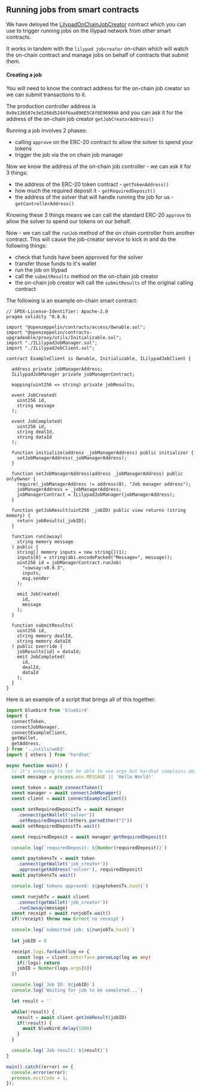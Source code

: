 ## Running jobs from smart contracts

We have deloyed the [LilypadOnChainJobCreator](../hardhat/contracts/LilypadOnChainJobCreator.sol) contract which you can use to trigger running jobs on the lilypad network from other smart contracts.

It works in tandem with the `lilypad jobcreator` on-chain which will watch the on-chain contract and manage jobs on behalf of contracts that submit them.

#### Creating a job

You will need to know the contract address for the on-chain job creator so we can submit transactions to it.

The production controller address is `0x8e136587e3e5266d5244f6aa896E5CAf8E969946` and you can ask it for the address of the on-chain job creator `getJobCreatorAddress()`

Running a job involves 2 phases:

 * calling `approve` on the ERC-20 contract to allow the solver to spend your tokens
 * trigger the job via the on chain job manager

Now we know the address of the on-chain job controller - we can ask it for 3 things:

 * the address of the ERC-20 token contract - `getTokenAddress()`
 * how much the required deposit it - `getRequiredDeposit()`
 * the address of the solver that will handle running the job for us - `getControllerAddress()`

Knowing these 3 things means we can call the standard ERC-20 `approve` to allow the solver to spend our tokens on our behalf.

Now - we can call the `runJob` method of the on chain controller from another contract.  This will cause the job-creator service to kick in and do the following things:

 * check that funds have been approved for the solver
 * transfer those funds to it's wallet
 * run the job on lilypad
 * call the `submitResults` method on the on-chain job creator
 * the on-chain job creator will call the `submitResults` of the original calling contract

The following is an example on-chain smart contract:

```solidity
// SPDX-License-Identifier: Apache-2.0
pragma solidity ^0.8.6;

import "@openzeppelin/contracts/access/Ownable.sol";
import "@openzeppelin/contracts-upgradeable/proxy/utils/Initializable.sol";
import "./ILilypadJobManager.sol";
import "./ILilypadJobClient.sol";

contract ExampleClient is Ownable, Initializable, ILilypadJobClient {

  address private jobManagerAddress;
  ILilypadJobManager private jobManagerContract;

  mapping(uint256 => string) private jobResults;

  event JobCreated(
    uint256 id,
    string message
  );

  event JobCompleted(
    uint256 id,
    string dealId,
    string dataId
  );

  function initialize(address _jobManagerAddress) public initializer {
    setJobManagerAddress(_jobManagerAddress);
  }

  function setJobManagerAddress(address _jobManagerAddress) public onlyOwner {
    require(_jobManagerAddress != address(0), "Job manager address");
    jobManagerAddress = _jobManagerAddress;
    jobManagerContract = ILilypadJobManager(jobManagerAddress);
  }

  function getJobResult(uint256 _jobID) public view returns (string memory) {
    return jobResults[_jobID];
  }

  function runCowsay(
    string memory message
  ) public {
    string[] memory inputs = new string[](1);
    inputs[0] = string(abi.encodePacked("Message=", message));
    uint256 id = jobManagerContract.runJob(
      "cowsay:v0.0.3",
      inputs,
      msg.sender
    );

    emit JobCreated(
      id,
      message
    );
  }

  function submitResults(
    uint256 id,
    string memory dealId,
    string memory dataId
  ) public override {
    jobResults[id] = dataId;
    emit JobCompleted(
      id,
      dealId,
      dataId
    );
  }
}
```

Here is an example of a script that brings all of this together:

```typescript
import bluebird from 'bluebird'
import {
  connectToken,
  connectJobManager,
  connectExampleClient,
  getWallet,
  getAddress,
} from '../utils/web3'
import { ethers } from 'hardhat'

async function main() {
  // it's annoying to not be able to use argv but hardhat complains about it
  const message = process.env.MESSAGE || 'Hello World!'

  const token = await connectToken()
  const manager = await connectJobManager()
  const client = await connectExampleClient()

  const setRequiredDepositTx = await manager
    .connect(getWallet('solver'))
    .setRequiredDeposit(ethers.parseEther("2"))
  await setRequiredDepositTx.wait()

  const requiredDeposit = await manager.getRequiredDeposit()

  console.log(`requiredDeposit: ${Number(requiredDeposit)}`)

  const paytokensTx = await token
    .connect(getWallet('job_creator'))
    .approve(getAddress('solver'), requiredDeposit)
  await paytokensTx.wait()

  console.log(`tokens approved: ${paytokensTx.hash}`)

  const runjobTx = await client
    .connect(getWallet('job_creator'))
    .runCowsay(message)
  const receipt = await runjobTx.wait()
  if(!receipt) throw new Error(`no receipt`)

  console.log(`submitted job: ${runjobTx.hash}`)
  
  let jobID = 0

  receipt.logs.forEach(log => {
    const logs = client.interface.parseLog(log as any)
    if(!logs) return
    jobID = Number(logs.args[0])
  })

  console.log(`Job ID: ${jobID}`)
  console.log(`Waiting for job to be completed...`)

  let result = ''

  while(!result) {
    result = await client.getJobResult(jobID)
    if(!result) {
      await bluebird.delay(1000)
    }
  }

  console.log(`Job result: ${result}`)
}

main().catch((error) => {
  console.error(error);
  process.exitCode = 1;
});

```
